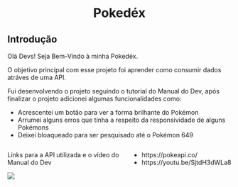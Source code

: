 <div>
  <h1 align="center">Pokedéx</h1>
</div>

<div>
 <h2>Introdução</h2>
  <p>Olá Devs! Seja Bem-Vindo à minha Pokedéx.</p>
  <p>O objetivo principal com esse projeto foi aprender como consumir dados atráves de uma API.</p>
  <p>Fui desenvolvendo o projeto seguindo o tutorial do Manual do Dev, após finalizar o projeto adicionei algumas funcionalidades como:</p>
  <ul>
    <li>Acrescentei um botão para ver a forma brilhante do Pokémon</li>
    <li>Arrumei alguns erros que tinha a respeito da responsividade de alguns Pokémons</li>
    <li>Deixei bloaqueado para ser pesquisado até o Pokémon 649</li>
   </ul>
    <div style="display: flex">
      <p>Links para a API utilizada e o vídeo do Manual do Dev</p>
      <ul>
         <li>https://pokeapi.co/</li>
         <li>https://youtu.be/SjtdH3dWLa8</li>
      </ul>
    </div>
</div>

<img src= "https://github.com/DevPedroSantos/Pokedex/assets/102003471/b242ee77-3583-41ea-bf92-a85afb67f89d" />
